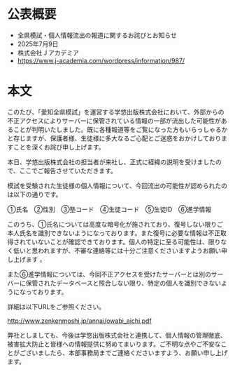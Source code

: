 # 公表概要
- 全県模試・個人情報流出の報道に関するお詫びとお知らせ
- 2025年7月9日
- 株式会社Ｊアカデミア
- https://www.j-academia.com/wordpress/information/987/

# 本文
このたび、「愛知全県模試」を運営する学悠出版株式会社において、外部からの不正アクセスによりサーバーに保管されている情報の一部が流出した可能性があることが判明いたしました。既に各種報道等をご覧になった方もいらっしゃるかと存じますが、保護者様、生徒様に多大なるご心配とご迷惑をおかけしておりますことを深くお詫び申し上げます。

本日、学悠出版株式会社の担当者が来社し、正式に経緯の説明を受けましたので、ここでご報告させていただきます。

模試を受験された生徒様の個人情報について、今回流出の可能性が認められたのは以下の通りです。

①氏名　②性別　③塾コード　④生徒コード　⑤生徒ID　⑥進学情報

このうち、①氏名については高度な暗号化が施されており、復号しない限りご本人氏名を識別できないようになっております。また復号に必要な情報は不正取得されていないことが確認できております。個人の特定に至る可能性は、限りなく低いと思われますが、不審な連絡等には十分ご注意くださいますようお願い申し上げます 。

また⑥進学情報については、今回不正アクセスを受けたサーバーとは別のサーバーに保管されたデータベースと照合しない限り、特定の個人を識別できないようになっております。

詳細は以下URLをご参照ください。

http://www.zenkenmoshi.jp/annai/owabi_aichi.pdf

弊社としましても、今後は学悠出版株式会社と連携して、個人情報の管理徹底、被害拡大防止と皆様への情報提供に努めてまいります。ご不明な点やご不安なことがございましたら、本部事務局までご連絡くださいますよう、お願い申し上げます。
